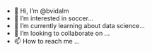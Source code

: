- 👋 Hi, I’m @bvidalm
- 👀 I’m interested in soccer...
- 🌱 I’m currently learning about data science...
- 💞️ I’m looking to collaborate on ...
- 📫 How to reach me ...

<!---
bvidalm/bvidalm is a ✨ special ✨ repository because its `README.md` (this file) appears on your GitHub profile.
You can click the Preview link to take a look at your changes.
--->
